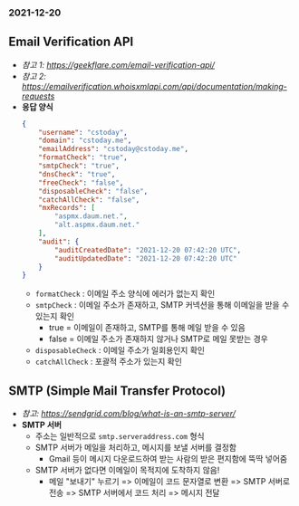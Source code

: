 ### 2021-12-20

## Email Verification API
- *참고 1: https://geekflare.com/email-verification-api/*
- *참고 2: https://emailverification.whoisxmlapi.com/api/documentation/making-requests*
- **응답 양식** 
    ```json
    {
        "username": "cstoday",
        "domain": "cstoday.me",
        "emailAddress": "cstoday@cstoday.me",
        "formatCheck": "true",
        "smtpCheck": "true",
        "dnsCheck": "true",
        "freeCheck": "false",
        "disposableCheck": "false",
        "catchAllCheck": "false",
        "mxRecords": [
            "aspmx.daum.net.",
            "alt.aspmx.daum.net."
        ],
        "audit": {
            "auditCreatedDate": "2021-12-20 07:42:20 UTC",
            "auditUpdatedDate": "2021-12-20 07:42:20 UTC"
        }
    }
    ```
    - `formatCheck` : 이메일 주소 양식에 에러가 없는지 확인
    - `smtpCheck` : 이메일 주소가 존재하고, SMTP 커넥션을 통해 이메일을 받을 수 있는지 확인
        - true = 이메일이 존재하고, SMTP를 통해 메일 받을 수 있음
        - false = 이메일 주소가 존재하지 않거나 SMTP로 메일 못받는 경우
    - `disposableCheck` : 이메일 주소가 일회용인지 확인
    - `catchAllCheck` : 포괄적 주소가 있는지 확인

## SMTP (Simple Mail Transfer Protocol)
- *참고: https://sendgrid.com/blog/what-is-an-smtp-server/*
- **SMTP 서버**
    - 주소는 일반적으로 `smtp.serveraddress.com` 형식
    - SMTP 서버가 메일을 처리하고, 메시지를 보낼 서버를 결정함
        - Gmail 등이 메시지 다운로드하여 받는 사람의 받은 편지함에 뚝딱 넣어줌
    - SMTP 서버가 없다면 이메일이 목적지에 도착하지 않음!
        - 메일 "보내기" 누르기 => 이메일이 코드 문자열로 변환 => SMTP 서버로 전송 => SMTP 서버에서 코드 처리 => 메시지 전달
        